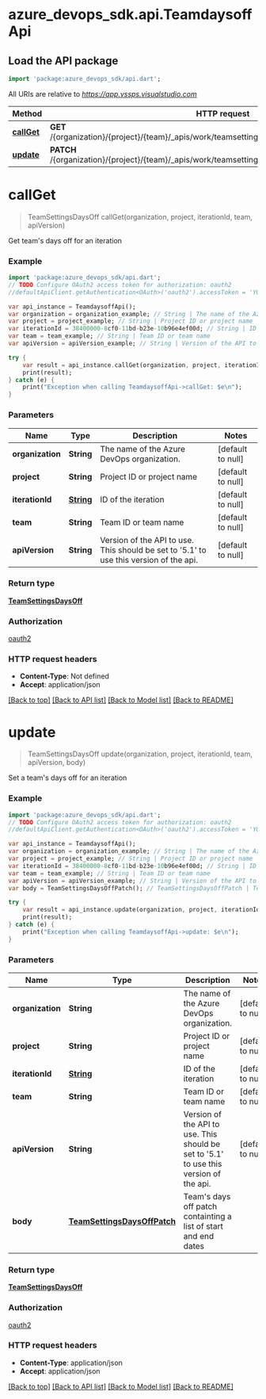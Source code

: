# azure_devops_sdk.api.TeamdaysoffApi

## Load the API package
```dart
import 'package:azure_devops_sdk/api.dart';
```

All URIs are relative to *https://app.vssps.visualstudio.com*

Method | HTTP request | Description
------------- | ------------- | -------------
[**callGet**](TeamdaysoffApi.md#callGet) | **GET** /{organization}/{project}/{team}/_apis/work/teamsettings/iterations/{iterationId}/teamdaysoff | 
[**update**](TeamdaysoffApi.md#update) | **PATCH** /{organization}/{project}/{team}/_apis/work/teamsettings/iterations/{iterationId}/teamdaysoff | 


# **callGet**
> TeamSettingsDaysOff callGet(organization, project, iterationId, team, apiVersion)



Get team's days off for an iteration

### Example 
```dart
import 'package:azure_devops_sdk/api.dart';
// TODO Configure OAuth2 access token for authorization: oauth2
//defaultApiClient.getAuthentication<OAuth>('oauth2').accessToken = 'YOUR_ACCESS_TOKEN';

var api_instance = TeamdaysoffApi();
var organization = organization_example; // String | The name of the Azure DevOps organization.
var project = project_example; // String | Project ID or project name
var iterationId = 38400000-8cf0-11bd-b23e-10b96e4ef00d; // String | ID of the iteration
var team = team_example; // String | Team ID or team name
var apiVersion = apiVersion_example; // String | Version of the API to use.  This should be set to '5.1' to use this version of the api.

try { 
    var result = api_instance.callGet(organization, project, iterationId, team, apiVersion);
    print(result);
} catch (e) {
    print("Exception when calling TeamdaysoffApi->callGet: $e\n");
}
```

### Parameters

Name | Type | Description  | Notes
------------- | ------------- | ------------- | -------------
 **organization** | **String**| The name of the Azure DevOps organization. | [default to null]
 **project** | **String**| Project ID or project name | [default to null]
 **iterationId** | [**String**](.md)| ID of the iteration | [default to null]
 **team** | **String**| Team ID or team name | [default to null]
 **apiVersion** | **String**| Version of the API to use.  This should be set to &#39;5.1&#39; to use this version of the api. | [default to null]

### Return type

[**TeamSettingsDaysOff**](TeamSettingsDaysOff.md)

### Authorization

[oauth2](../README.md#oauth2)

### HTTP request headers

 - **Content-Type**: Not defined
 - **Accept**: application/json

[[Back to top]](#) [[Back to API list]](../README.md#documentation-for-api-endpoints) [[Back to Model list]](../README.md#documentation-for-models) [[Back to README]](../README.md)

# **update**
> TeamSettingsDaysOff update(organization, project, iterationId, team, apiVersion, body)



Set a team's days off for an iteration

### Example 
```dart
import 'package:azure_devops_sdk/api.dart';
// TODO Configure OAuth2 access token for authorization: oauth2
//defaultApiClient.getAuthentication<OAuth>('oauth2').accessToken = 'YOUR_ACCESS_TOKEN';

var api_instance = TeamdaysoffApi();
var organization = organization_example; // String | The name of the Azure DevOps organization.
var project = project_example; // String | Project ID or project name
var iterationId = 38400000-8cf0-11bd-b23e-10b96e4ef00d; // String | ID of the iteration
var team = team_example; // String | Team ID or team name
var apiVersion = apiVersion_example; // String | Version of the API to use.  This should be set to '5.1' to use this version of the api.
var body = TeamSettingsDaysOffPatch(); // TeamSettingsDaysOffPatch | Team's days off patch containting a list of start and end dates

try { 
    var result = api_instance.update(organization, project, iterationId, team, apiVersion, body);
    print(result);
} catch (e) {
    print("Exception when calling TeamdaysoffApi->update: $e\n");
}
```

### Parameters

Name | Type | Description  | Notes
------------- | ------------- | ------------- | -------------
 **organization** | **String**| The name of the Azure DevOps organization. | [default to null]
 **project** | **String**| Project ID or project name | [default to null]
 **iterationId** | [**String**](.md)| ID of the iteration | [default to null]
 **team** | **String**| Team ID or team name | [default to null]
 **apiVersion** | **String**| Version of the API to use.  This should be set to &#39;5.1&#39; to use this version of the api. | [default to null]
 **body** | [**TeamSettingsDaysOffPatch**](TeamSettingsDaysOffPatch.md)| Team&#39;s days off patch containting a list of start and end dates | 

### Return type

[**TeamSettingsDaysOff**](TeamSettingsDaysOff.md)

### Authorization

[oauth2](../README.md#oauth2)

### HTTP request headers

 - **Content-Type**: application/json
 - **Accept**: application/json

[[Back to top]](#) [[Back to API list]](../README.md#documentation-for-api-endpoints) [[Back to Model list]](../README.md#documentation-for-models) [[Back to README]](../README.md)

